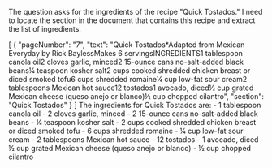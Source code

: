 The question asks for the ingredients of the recipe "Quick Tostados." I need to locate the section in the document that contains this recipe and extract the list of ingredients.</thinking>

<citation>
[
    {
        "pageNumber": "7",
        "text": "Quick Tostados*Adapted from Mexican Everyday by Rick BaylessMakes 6 servingsINGREDIENTS1 tablespoon canola oil2 cloves garlic, minced2 15-ounce cans no-salt-added black beans¼ teaspoon kosher salt2 cups cooked shredded chicken breast or diced smoked tofu6 cups shredded romaine¼ cup low-fat sour cream2 tablespoons Mexican hot sauce12 tostados1 avocado, diced½ cup grated Mexican cheese (queso anejo or blanco)½ cup chopped cilantro",
        "section": "Quick Tostados"
    }
]
</citation>

<answer>
The ingredients for Quick Tostados are:
- 1 tablespoon canola oil
- 2 cloves garlic, minced
- 2 15-ounce cans no-salt-added black beans
- ¼ teaspoon kosher salt
- 2 cups cooked shredded chicken breast or diced smoked tofu
- 6 cups shredded romaine
- ¼ cup low-fat sour cream
- 2 tablespoons Mexican hot sauce
- 12 tostados
- 1 avocado, diced
- ½ cup grated Mexican cheese (queso anejo or blanco)
- ½ cup chopped cilantro
</answer>